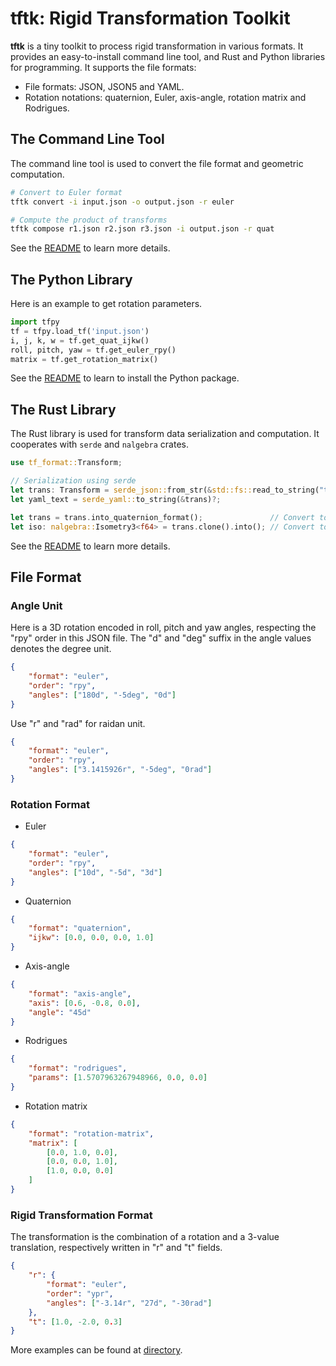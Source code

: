 # **tftk**: Rigid Transformation Toolkit

**tftk** is a tiny toolkit to process rigid transformation in various
formats. It provides an easy-to-install command line tool, and Rust
and Python libraries for programming. It supports the file formats:

- File formats: JSON, JSON5 and YAML.
- Rotation notations: quaternion, Euler, axis-angle, rotation matrix
  and Rodrigues.


## The Command Line Tool

The command line tool is used to convert the file format and geometric
computation.

```sh
# Convert to Euler format
tftk convert -i input.json -o output.json -r euler

# Compute the product of transforms
tftk compose r1.json r2.json r3.json -i output.json -r quat
```

See the [README](tftk/README.md) to learn more details.

## The Python Library

Here is an example to get rotation parameters.

```python
import tfpy
tf = tfpy.load_tf('input.json')
i, j, k, w = tf.get_quat_ijkw()
roll, pitch, yaw = tf.get_euler_rpy()
matrix = tf.get_rotation_matrix()
```

See the [README](tfpy/README.md) to learn to install the Python
package.


## The Rust Library

The Rust library is used for transform data serialization and
computation. It cooperates with `serde` and `nalgebra` crates.

```rust
use tf_format::Transform;

// Serialization using serde
let trans: Transform = serde_json::from_str(&std::fs::read_to_string("transform.json")?)?;
let yaml_text = serde_yaml::to_string(&trans)?;

let trans = trans.into_quaternion_format();               // Convert to quaternion format
let iso: nalgebra::Isometry3<f64> = trans.clone().into(); // Convert to nalgebra types
```

See the [README](tf-format/README.md) to learn more details.


## File Format

### Angle Unit

Here is a 3D rotation encoded in roll, pitch and yaw angles,
 respecting the "rpy" order in this JSON file. The "d" and "deg"
 suffix in the angle values denotes the degree unit.

```json
{
    "format": "euler",
    "order": "rpy",
    "angles": ["180d", "-5deg", "0d"]
}
```

Use "r" and "rad" for raidan unit.

```json
{
    "format": "euler",
    "order": "rpy",
    "angles": ["3.1415926r", "-5deg", "0rad"]
}
```

### Rotation Format

- Euler

```json
{
    "format": "euler",
    "order": "rpy",
    "angles": ["10d", "-5d", "3d"]
}
```

- Quaternion

```json
{
    "format": "quaternion",
    "ijkw": [0.0, 0.0, 0.0, 1.0]
}
```

- Axis-angle

```json
{
    "format": "axis-angle",
    "axis": [0.6, -0.8, 0.0],
    "angle": "45d"
}
```

- Rodrigues

```json
{
    "format": "rodrigues",
    "params": [1.5707963267948966, 0.0, 0.0]
}
```

- Rotation matrix

```json
{
    "format": "rotation-matrix",
    "matrix": [
        [0.0, 1.0, 0.0],
        [0.0, 0.0, 1.0],
        [1.0, 0.0, 0.0]
    ]
}
```

### Rigid Transformation Format

The transformation is the combination of a rotation and a 3-value
translation, respectively written in "r" and "t" fields.

```json
{
    "r": {
        "format": "euler",
        "order": "ypr",
        "angles": ["-3.14r", "27d", "-30rad"]
    },
    "t": [1.0, -2.0, 0.3]
}
```

More examples can be found at [directory](tf-format/example_config).
